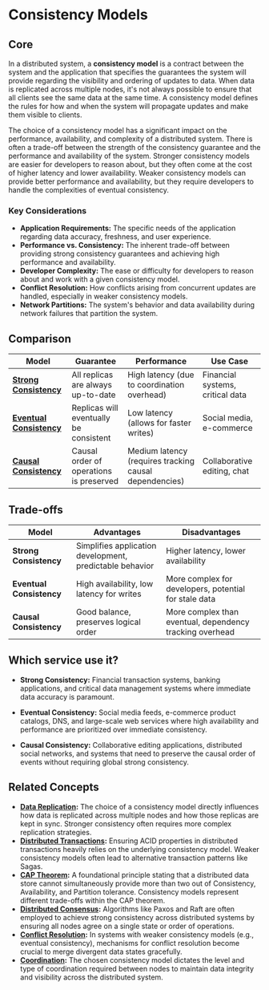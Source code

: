 # Consistency Models

## Core

In a distributed system, a **consistency model** is a contract between the system and the application that specifies the guarantees the system will provide regarding the visibility and ordering of updates to data. When data is replicated across multiple nodes, it's not always possible to ensure that all clients see the same data at the same time. A consistency model defines the rules for how and when the system will propagate updates and make them visible to clients.

The choice of a consistency model has a significant impact on the performance, availability, and complexity of a distributed system. There is often a trade-off between the strength of the consistency guarantee and the performance and availability of the system. Stronger consistency models are easier for developers to reason about, but they often come at the cost of higher latency and lower availability. Weaker consistency models can provide better performance and availability, but they require developers to handle the complexities of eventual consistency.

### Key Considerations

-   **Application Requirements:** The specific needs of the application regarding data accuracy, freshness, and user experience.
-   **Performance vs. Consistency:** The inherent trade-off between providing strong consistency guarantees and achieving high performance and availability.
-   **Developer Complexity:** The ease or difficulty for developers to reason about and work with a given consistency model.
-   **Conflict Resolution:** How conflicts arising from concurrent updates are handled, especially in weaker consistency models.
-   **Network Partitions:** The system's behavior and data availability during network failures that partition the system.

## Comparison

| Model | Guarantee | Performance | Use Case |
|---|---|---|---|
| **[Strong Consistency](./strong-consistency)** | All replicas are always up-to-date | High latency (due to coordination overhead) | Financial systems, critical data |
| **[Eventual Consistency](./eventual-consistency)** | Replicas will eventually be consistent | Low latency (allows for faster writes) | Social media, e-commerce |
| **[Causal Consistency](./causal-consistency)** | Causal order of operations is preserved | Medium latency (requires tracking causal dependencies) | Collaborative editing, chat |

## Trade-offs

| Model | Advantages | Disadvantages |
|---|---|---|
| **Strong Consistency** | Simplifies application development, predictable behavior | Higher latency, lower availability |
| **Eventual Consistency** | High availability, low latency for writes | More complex for developers, potential for stale data |
| **Causal Consistency** | Good balance, preserves logical order | More complex than eventual, dependency tracking overhead |

## Which service use it?



-   **Strong Consistency:** Financial transaction systems, banking applications, and critical data management systems where immediate data accuracy is paramount.

-   **Eventual Consistency:** Social media feeds, e-commerce product catalogs, DNS, and large-scale web services where high availability and performance are prioritized over immediate consistency.

-   **Causal Consistency:** Collaborative editing applications, distributed social networks, and systems that need to preserve the causal order of events without requiring global strong consistency.

## Related Concepts

-   **[Data Replication](../../patterns/data-replication/README.md):** The choice of a consistency model directly influences how data is replicated across multiple nodes and how those replicas are kept in sync. Stronger consistency often requires more complex replication strategies.
-   **[Distributed Transactions](../distributed-transactions/README.md):** Ensuring ACID properties in distributed transactions heavily relies on the underlying consistency model. Weaker consistency models often lead to alternative transaction patterns like Sagas.
-   **[CAP Theorem](../system-mode/cap-tradeoff-tunable/README.md):** A foundational principle stating that a distributed data store cannot simultaneously provide more than two out of Consistency, Availability, and Partition tolerance. Consistency models represent different trade-offs within the CAP theorem.
-   **[Distributed Consensus](../distributed-consensus/README.md):** Algorithms like Paxos and Raft are often employed to achieve strong consistency across distributed systems by ensuring all nodes agree on a single state or order of operations.
-   **[Conflict Resolution](../conflict-resolution/README.md):** In systems with weaker consistency models (e.g., eventual consistency), mechanisms for conflict resolution become crucial to merge divergent data states gracefully.
-   **[Coordination](../coordination/README.md):** The chosen consistency model dictates the level and type of coordination required between nodes to maintain data integrity and visibility across the distributed system.
